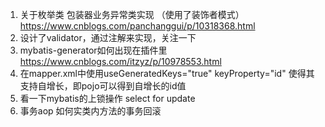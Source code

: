 1. 关于枚举类 包装器业务异常类实现 （使用了装饰者模式）
https://www.cnblogs.com/panchanggui/p/10318368.html
2. 设计了validator，通过注解来实现，关注一下
3. mybatis-generator如何出现在插件里 https://www.cnblogs.com/itzyz/p/10978553.html
4. 在mapper.xml中使用useGeneratedKeys="true" keyProperty="id" 使得其支持自增长，即pojo可以得到自增长的id值
5. 看一下mybatis的上锁操作 select for update
6. 事务aop 如何实类内方法的事务回滚